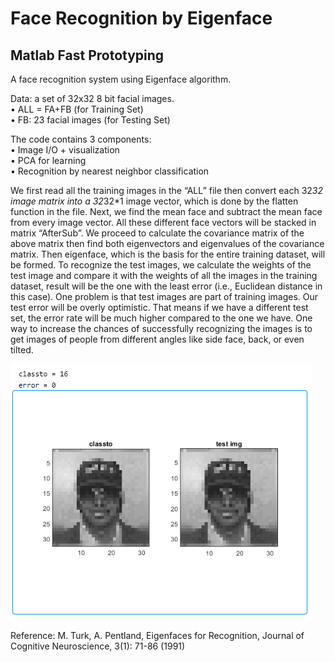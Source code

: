 # Face Recognition by Eigenface
## Matlab Fast Prototyping
A face recognition system using Eigenface algorithm. 

Data: a set of  32x32 8 bit facial images.<br>
• ALL = FA+FB (for Training Set) <br>
• FB: 23 facial images (for Testing Set)<br>

The code contains 3 components:<br>
•  Image I/O + visualization<br>
•  PCA for learning<br>
•  Recognition by nearest neighbor classification<br>

We first read all the training images in the “ALL” file then convert each 32*32 image matrix into a 32*32*1 image vector, 
which is done by the flatten function in the file. Next, we find the mean face and subtract the mean face from every image vector.
All these different face vectors will be stacked in matrix “AfterSub”. We proceed to calculate the covariance matrix of the above 
matrix then find both eigenvectors and eigenvalues of the covariance matrix. Then eigenface, which is the basis for the entire 
training dataset, will be formed. To recognize the test images, we calculate the weights of the test image and compare it with
the weights of all the images in the training dataset, result will be the one with the least error (i.e., Euclidean distance in
this case). One problem is that test images are part of training images. Our test error will be overly optimistic. That means if 
we have a different test set, the error rate will be much higher compared to the one we have. One way to increase the chances of 
successfully recognizing the images is to get images of people from different angles like side face, back, or even tilted.

![alt text](https://github.com/LinsiLin/Face-Recognition/blob/main/result.png)


Reference: M. Turk, A. Pentland, Eigenfaces for Recognition, Journal of Cognitive Neuroscience, 3(1): 71-86 (1991)


